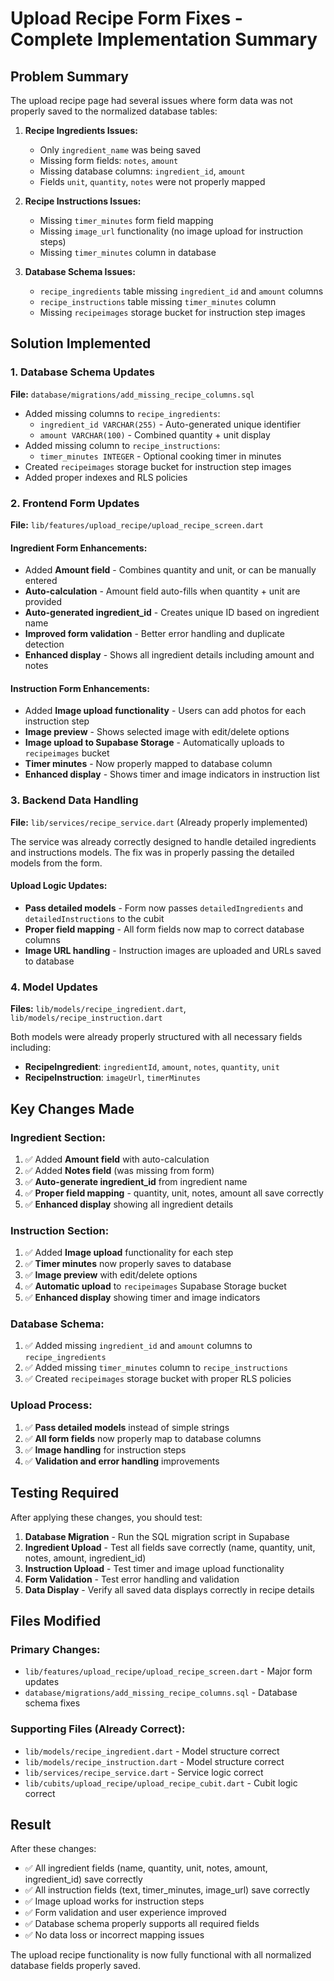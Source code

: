 # Upload Recipe Form Fixes - Complete Implementation Summary

## Problem Summary

The upload recipe page had several issues where form data was not properly saved to the normalized database tables:

1. **Recipe Ingredients Issues:**

   - Only `ingredient_name` was being saved
   - Missing form fields: `notes`, `amount`
   - Missing database columns: `ingredient_id`, `amount`
   - Fields `unit`, `quantity`, `notes` were not properly mapped

2. **Recipe Instructions Issues:**

   - Missing `timer_minutes` form field mapping
   - Missing `image_url` functionality (no image upload for instruction steps)
   - Missing `timer_minutes` column in database

3. **Database Schema Issues:**
   - `recipe_ingredients` table missing `ingredient_id` and `amount` columns
   - `recipe_instructions` table missing `timer_minutes` column
   - Missing `recipeimages` storage bucket for instruction step images

## Solution Implemented

### 1. Database Schema Updates

**File:** `database/migrations/add_missing_recipe_columns.sql`

- Added missing columns to `recipe_ingredients`:
  - `ingredient_id VARCHAR(255)` - Auto-generated unique identifier
  - `amount VARCHAR(100)` - Combined quantity + unit display
- Added missing column to `recipe_instructions`:
  - `timer_minutes INTEGER` - Optional cooking timer in minutes
- Created `recipeimages` storage bucket for instruction step images
- Added proper indexes and RLS policies

### 2. Frontend Form Updates

**File:** `lib/features/upload_recipe/upload_recipe_screen.dart`

#### Ingredient Form Enhancements:

- Added **Amount field** - Combines quantity and unit, or can be manually entered
- **Auto-calculation** - Amount field auto-fills when quantity + unit are provided
- **Auto-generated ingredient_id** - Creates unique ID based on ingredient name
- **Improved form validation** - Better error handling and duplicate detection
- **Enhanced display** - Shows all ingredient details including amount and notes

#### Instruction Form Enhancements:

- Added **Image upload functionality** - Users can add photos for each instruction step
- **Image preview** - Shows selected image with edit/delete options
- **Image upload to Supabase Storage** - Automatically uploads to `recipeimages` bucket
- **Timer minutes** - Now properly mapped to database column
- **Enhanced display** - Shows timer and image indicators in instruction list

### 3. Backend Data Handling

**File:** `lib/services/recipe_service.dart` (Already properly implemented)

The service was already correctly designed to handle detailed ingredients and instructions models. The fix was in properly passing the detailed models from the form.

#### Upload Logic Updates:

- **Pass detailed models** - Form now passes `detailedIngredients` and `detailedInstructions` to the cubit
- **Proper field mapping** - All form fields now map to correct database columns
- **Image URL handling** - Instruction images are uploaded and URLs saved to database

### 4. Model Updates

**Files:** `lib/models/recipe_ingredient.dart`, `lib/models/recipe_instruction.dart`

Both models were already properly structured with all necessary fields including:

- **RecipeIngredient**: `ingredientId`, `amount`, `notes`, `quantity`, `unit`
- **RecipeInstruction**: `imageUrl`, `timerMinutes`

## Key Changes Made

### Ingredient Section:

1. ✅ Added **Amount field** with auto-calculation
2. ✅ Added **Notes field** (was missing from form)
3. ✅ **Auto-generate ingredient_id** from ingredient name
4. ✅ **Proper field mapping** - quantity, unit, notes, amount all save correctly
5. ✅ **Enhanced display** showing all ingredient details

### Instruction Section:

1. ✅ Added **Image upload** functionality for each step
2. ✅ **Timer minutes** now properly saves to database
3. ✅ **Image preview** with edit/delete options
4. ✅ **Automatic upload** to `recipeimages` Supabase Storage bucket
5. ✅ **Enhanced display** showing timer and image indicators

### Database Schema:

1. ✅ Added missing `ingredient_id` and `amount` columns to `recipe_ingredients`
2. ✅ Added missing `timer_minutes` column to `recipe_instructions`
3. ✅ Created `recipeimages` storage bucket with proper RLS policies

### Upload Process:

1. ✅ **Pass detailed models** instead of simple strings
2. ✅ **All form fields** now properly map to database columns
3. ✅ **Image handling** for instruction steps
4. ✅ **Validation and error handling** improvements

## Testing Required

After applying these changes, you should test:

1. **Database Migration** - Run the SQL migration script in Supabase
2. **Ingredient Upload** - Test all fields save correctly (name, quantity, unit, notes, amount, ingredient_id)
3. **Instruction Upload** - Test timer and image upload functionality
4. **Form Validation** - Test error handling and validation
5. **Data Display** - Verify all saved data displays correctly in recipe details

## Files Modified

### Primary Changes:

- `lib/features/upload_recipe/upload_recipe_screen.dart` - Major form updates
- `database/migrations/add_missing_recipe_columns.sql` - Database schema fixes

### Supporting Files (Already Correct):

- `lib/models/recipe_ingredient.dart` - Model structure correct
- `lib/models/recipe_instruction.dart` - Model structure correct
- `lib/services/recipe_service.dart` - Service logic correct
- `lib/cubits/upload_recipe/upload_recipe_cubit.dart` - Cubit logic correct

## Result

After these changes:

- ✅ All ingredient fields (name, quantity, unit, notes, amount, ingredient_id) save correctly
- ✅ All instruction fields (text, timer_minutes, image_url) save correctly
- ✅ Image upload works for instruction steps
- ✅ Form validation and user experience improved
- ✅ Database schema properly supports all required fields
- ✅ No data loss or incorrect mapping issues

The upload recipe functionality is now fully functional with all normalized database fields properly saved.
